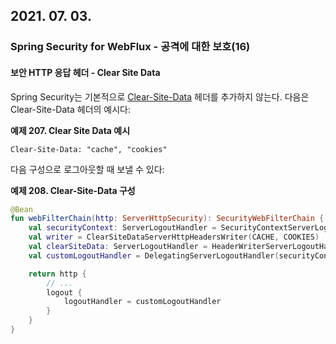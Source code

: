 ## 2021. 07. 03.

### Spring Security for WebFlux - 공격에 대한 보호(16)

#### 보안 HTTP 응답 헤더 - Clear Site Data

Spring Security는 기본적으로 [Clear-Site-Data][security-headers-clear-site-data] 헤더를 추가하지 않는다. 다음은 Clear-Site-Data 헤더의 예시다:

**예제 207. Clear Site Data 예시**

```http
Clear-Site-Data: "cache", "cookies"
```

다음 구성으로 로그아웃할 때 보낼 수 있다:

**예제 208. Clear-Site-Data 구성**

```kotlin
@Bean
fun webFilterChain(http: ServerHttpSecurity): SecurityWebFilterChain {
    val securityContext: ServerLogoutHandler = SecurityContextServerLogoutHandler()
    val writer = ClearSiteDataServerHttpHeadersWriter(CACHE, COOKIES)
    val clearSiteData: ServerLogoutHandler = HeaderWriterServerLogoutHandler(writer)
    val customLogoutHandler = DelegatingServerLogoutHandler(securityContext, clearSiteData)

    return http {
        // ...
        logout {
            logoutHandler = customLogoutHandler
        }
    }
}
```



[security-headers-clear-site-data]: https://docs.spring.io/spring-security/site/docs/5.4.1/reference/html5/#headers-clear-site-data